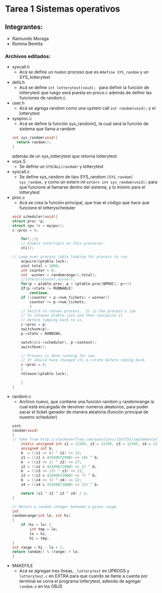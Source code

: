 # Tarea 1 Sistemas operativos
## Integrantes:
* Raimundo Moraga
* Romina Beretta

### Archivos editados:
* syscall.h
    * Acá se define un nuevo proceso que es ```` #define SYS_random ```` y un SYS_lotterytest
* defs.h
    * Acá se define ```int lotterytest(void); ``` para definir la función de lotterytest que luego será puesta en procs.c  además de definir las funciones de random.c
* user.h
    * Acá se agrega random como una system call ````int random(void);```` y el lotterytest
* sysproc.c
    * Acá se define la función sys_random(), la cual será la función de sistema que llama a random
    ```C
    int sys_random(void){
      return random();
    }
    ```
    además de un sys_lotterytest que retorna lotterytest
* usys.S
    * Se define un ````SYSCALL(random)```` y lotterytest 
* syscall.c
    * Se define sys_random de tipo SYS_random ````[SYS_random]   sys_random,```` y como un extern int  ````extern int sys_random(void);```` para que funcione al llamarse dentro del sistema, y lo mismo para el lotterytest
* proc.c
    * Acá se crea la función principal, que trae el código que hace que funcione el lotteryscheduler
    ````C
    void scheduler(void){
    struct proc *p;
    struct cpu *c = mycpu();
    c->proc = 0;

        for(;;){
        // Enable interrupts on this processor.
        sti();

    // Loop over process table looking for process to run.
        acquire(&ptable.lock);
        uint total = 1000;
        int counter = 0;
        int  winner = randomrange(1,total);
        //lotery(counter,winner);
        for(p = ptable.proc; p < &ptable.proc[NPROC]; p++){
        if(p->state != RUNNABLE)
            continue;
        if ((counter + p->num_tickets) < winner){
            counter += p->num_tickets;
            }
        // Switch to chosen process.  It is the process's job
        // to release ptable.lock and then reacquire it
        // before jumping back to us.
        c->proc = p;
        switchuvm(p);
        p->state = RUNNING;

        swtch(&(c->scheduler), p->context);
        switchkvm();

        // Process is done running for now.
        // It should have changed its p->state before coming back.
        c->proc = 0;
        }
        release(&ptable.lock);

        }
    }   
    ````
*  random.c 
    * Archivo nuevo, que contiene una función random y randomrange la cual está encargada de devolver numeros aleatorios, para poder sacar el ticket ganador de manera aleatoria (función principal de nuestro scheduler)
    ````C
    uint
    random(void)
    {
    // Take from http://stackoverflow.com/questions/1167253/implementation-of-rand
        static unsigned int z1 = 12345, z2 = 12345, z3 = 12345, z4 = 12345;
        unsigned int b;
        b  = ((z1 << 6) ^ z1) >> 13;
        z1 = ((z1 & 4294967294U) << 18) ^ b;
        b  = ((z2 << 2) ^ z2) >> 27; 
        z2 = ((z2 & 4294967288U) << 2) ^ b;
        b  = ((z3 << 13) ^ z3) >> 21;
        z3 = ((z3 & 4294967280U) << 7) ^ b;
        b  = ((z4 << 3) ^ z4) >> 12;
        z4 = ((z4 & 4294967168U) << 13) ^ b;

        return (z1 ^ z2 ^ z3 ^ z4) / 2;
    }

    // Return a random integer between a given range.
    int
    randomrange(int lo, int hi)
    {
        if (hi < lo) {
            int tmp = lo;
            lo = hi;
            hi = tmp;
    }
    int range = hi - lo + 1;
    return random() % (range) + lo;
    }
    ````
* MAKEFILE
    * Acá se agregan tres líneas, ````_lotterytest```` en UPROGS y ````lotterytest.c```` en EXTRA para que cuando se llame a cuenta por terminal se corra el programa lotterytest, además de agregar ``` random.o``` en los OBJS 
